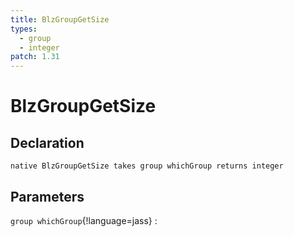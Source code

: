 ```yaml
---
title: BlzGroupGetSize
types:
  - group
  - integer
patch: 1.31
---
```


# BlzGroupGetSize

## Declaration

```jass
native BlzGroupGetSize takes group whichGroup returns integer
```

## Parameters
`group whichGroup`{!language=jass}
: 
